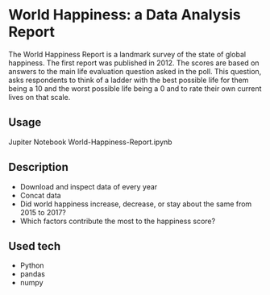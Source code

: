 # World Happiness: a Data Analysis Report
The World Happiness Report is a landmark survey of the state of global happiness. The first report was published in 2012. The scores are based on answers to the main life evaluation question asked in the poll. This question, asks respondents to think of a ladder with the best possible life for them being a 10 and the worst possible life being a 0 and to rate their own current lives on that scale.

Usage
--------
Jupiter Notebook World-Happiness-Report.ipynb

Description
--------
- Download and inspect data of every year
- Concat data
- Did world happiness increase, decrease, or stay about the same from 2015 to 2017?
- Which factors contribute the most to the happiness score?

Used tech
--------
- Python
- pandas
- numpy
